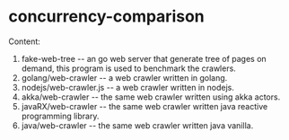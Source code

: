 # concurrency-comparison

Content:

1. fake-web-tree -- an go web server that generate tree of pages on demand, this program is used to benchmark the crawlers.
2. golang/web-crawler -- a web crawler written in golang.
3. nodejs/web-crawler.js -- a web crawler written in nodejs.
4. akka/web-crawler -- the same web crawler written using akka actors.
5. javaRX/web-crawler -- the same web crawler written java reactive programming library.
6. java/web-crawler --  the same web crawler written java vanilla.

